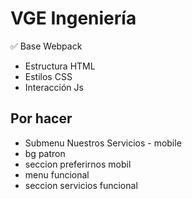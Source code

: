 # VGE Ingeniería

✅ Base Webpack

- Estructura HTML
- Estilos CSS
- Interacción Js

## Por hacer

- Submenu Nuestros Servicios - mobile
- bg patron
- seccion preferirnos mobil
- menu funcional
- seccion servicios funcional
